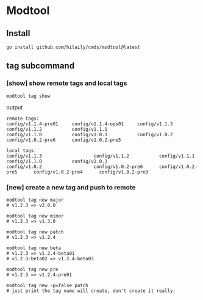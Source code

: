 # Modtool

## Install

```shell
go install github.com/hilaily/cmds/modtool@latest
```

## tag subcommand

### [show] show remote tags and local tags

```shell
modtool tag show
```

output

```shell
remote tags:
config/v1.1.4-pre01     config/v1.1.4-ops01     config/v1.1.3                   config/v1.1.2           config/v1.1.1
config/v1.1.0           config/v1.0.3           config/v1.0.2                   config/v1.0.2-pre6      config/v1.0.2-pre5
           
local tags:
config/v1.1.3                   config/v1.1.2           config/v1.1.1           config/v1.1.0           config/v1.0.3
config/v1.0.2                   config/v1.0.2-pre6      config/v1.0.2-pre5      config/v1.0.2-pre4      config/v1.0.2-pre3 
```

### [new] create a new tag and push to remote

```shell
modtool tag new major
# v1.2.3 => v2.0.0

modtool tag new minor
# v1.2.3 => v1.3.0

modtool tag new patch
# v1.2.3 => v1.2.4

modtool tag new beta
# v1.2.3 => v1.2.4-beta01
# v1.2.3-beta02 => v1.2.4-beta03

modtool tag new pre
# v1.2.3 => v1.2.4-pre01

modtool tag new -p=false patch
# just print the tag name will create, don't create it really.
```

